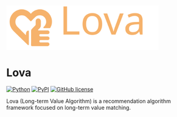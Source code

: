 <div align="left"><img src="https://github.com/yinsn/Lova/blob/develop/docs/images/lova.svg" width="400"/></div>

# Lova
[![Python](https://img.shields.io/badge/python3.8%7C3.9-red?logo=Python&logoColor=white)](https://www.python.org)
[![PyPI](https://img.shields.io/pypi/v/lova?color=green)](https://pypi.org/project/lova/)
[![GitHub license](https://img.shields.io/badge/license-MIT-blue.svg)](https://github.com/yinsn/lova)

Lova (Long-term Value Algorithm) is a recommendation algorithm framework focused on long-term value matching.

